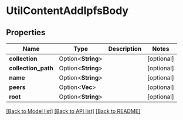 # UtilContentAddIpfsBody

## Properties

Name | Type | Description | Notes
------------ | ------------- | ------------- | -------------
**collection** | Option<**String**> |  | [optional]
**collection_path** | Option<**String**> |  | [optional]
**name** | Option<**String**> |  | [optional]
**peers** | Option<**Vec<String>**> |  | [optional]
**root** | Option<**String**> |  | [optional]

[[Back to Model list]](../README.md#documentation-for-models) [[Back to API list]](../README.md#documentation-for-api-endpoints) [[Back to README]](../README.md)


